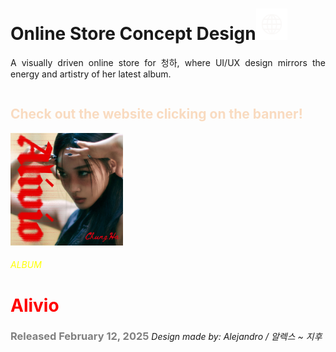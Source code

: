 <div style="display: inline-block; text-align: justify;">
    <h1>Online Store Concept Design<img src="./media/images/web_w.png" alt="web-logo" width="50"></img></h1>
        <p>A visually driven online store for 청하, where UI/UX design mirrors the energy and artistry of her latest album.</p>
</div>

<div style="display: inline-block; text-align: justify;">
    <h2 style="color:#f9dbc0">Check out the website clicking on the banner!</h2>
</div>

<div style="display: inline-block; text-align: justify;">
  <a href="https://allegsu.github.io/chung_ha_concept_design">
    <img src="./media/images/alivio-cover.jpg" alt="goto" width="180">
  </a>
  <h6 style="color:yellow">ALBUM</h6>
    <h1 style="color:red;">Alivio</h1>
        <h3 style="color:gray;">Released February 12, 2025</h3>
</div>

<div style="display: inline-block; text-align: justify;">
 <h6>Design made by: Alejandro / 알렉스 ~ 지후<h6>
</div>

